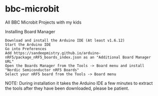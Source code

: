 # bbc-microbit
All BBC Microbit Projects with my kids


Installing
Board Manager

    Download and install the Arduino IDE (At least v1.6.12)
    Start the Arduino IDE
    Go into Preferences
    Add https://sandeepmistry.github.io/arduino-nRF5/package_nRF5_boards_index.json as an "Additional Board Manager URL"
    Open the Boards Manager from the Tools -> Board menu and install "Nordic Semiconductor nRF5 Boards"
    Select your nRF5 board from the Tools -> Board menu

NOTE: During installation it takes the Arduino IDE a few minutes to extract the tools after they have been downloaded, please be patient.
